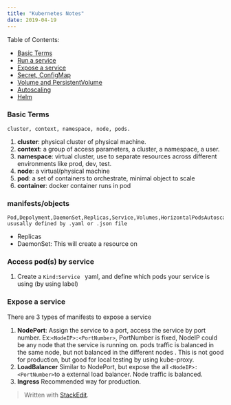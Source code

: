 ```yaml
---
title: "Kubernetes Notes"
date: 2019-04-19
---
```

Table of Contents:
* [Basic Terms]()
* [Run a service]()
* [Expose a service]() 
* [Secret, ConfigMap]() 
* [Volume and PersistentVolume ]() 
* [Autoscaling]()
* [Helm]()

###  Basic Terms
	cluster, context, namespace, node, pods.
1. **cluster**: physical cluster of physical machine.
2. **context**: a group of access parameters,  a cluster, a namespace, a user.
3. **namespace**: virtual cluster, use to separate resources across different environments like prod, dev, test.
4. **node**: a virtual/physical machine
5. **pod**: a set of containers to orchestrate, minimal object to scale
6. **container**: docker container runs in pod

### manifests/objects
	Pod,Depolyment,DaemonSet,Replicas,Service,Volumes,HorizontalPodsAutoscaler(HPA)
	ususally defined by .yaml or .json file
- Replicas 
- DaemonSet: This will create a resource on 

### Access pod(s) by service
1. Create a ```Kind:Service ``` yaml, and define which pods your service is using (by using label)

### Expose a service
There are 3 types of manifests to expose a service
1. **NodePort**:  Assign the service to a port, access the service by port number. Ex:```<NodeIP>:<PortNumber>```, PortNumber is fixed, NodeIP could be any node that the service is running on. pods traffic is balanced in the same node, but not balanced in the different nodes . This is not good for production, but good for local testing by using kube-proxy.
3. **LoadBalancer** Similar to NodePort, but expose the all ```<NodeIP>:<PortNumber>```to a external load balancer. Node traffic is balanced.
4. **Ingress** Recommended way for production. 
> Written with [StackEdit](https://stackedit.io/).
<!--stackedit_data:
eyJoaXN0b3J5IjpbMTI5NTcyOTMwN119
-->